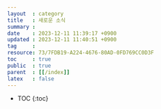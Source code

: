 ```yaml
---
layout  : category
title   : 새로운 소식
summary : 
date    : 2023-12-11 11:39:17 +0900
updated : 2023-12-11 11:40:51 +0900
tag     : 
resource: 73/7FDB19-A224-4676-80AD-0FD769CC0D3F
toc     : true
public  : true
parent  : [[/index]]
latex   : false
---
```

* TOC
{:toc}

